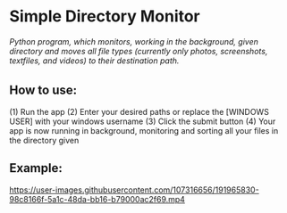 # Simple Directory Monitor
###### Python program, which monitors, working in the background, given directory and moves all file types (currently only photos, screenshots, textfiles, and videos) to their destination path.

## How to use:
(1) Run the app 
(2) Enter your desired paths or replace the [WINDOWS USER] with your windows username
(3) Click the submit button
(4) Your app is now running in background, monitoring and sorting all your files in the directory given

## Example:
https://user-images.githubusercontent.com/107316656/191965830-98c8166f-5a1c-48da-bb16-b79000ac2f69.mp4

